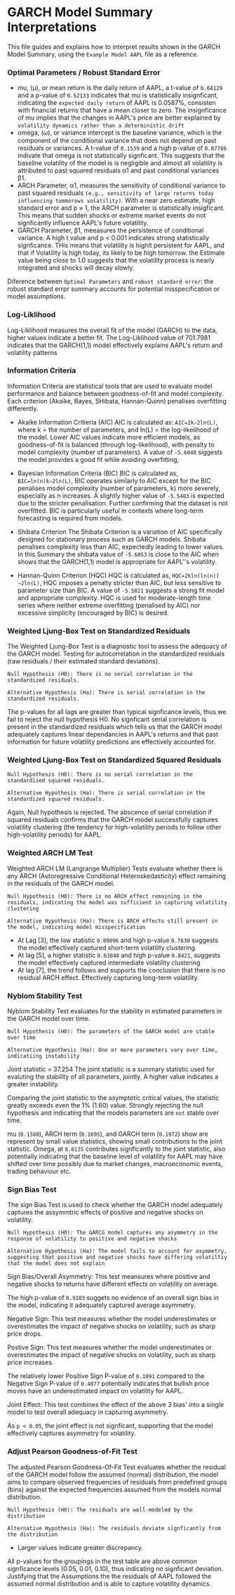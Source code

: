 # GARCH Model Summary Interpretations

This file guides and explains how to interpret results shown in the GARCH Model Summary, using the `Example Model AAPL` file as a reference.


### Optimal Parameters / Robust Standard Error
- mu, (μ), or mean return is the daily return of AAPL, a t-value of `0.64129` and a p-value of `0.52133` indicates that mu is statistically insignficant, indicating the `expected daily return` of AAPL is 0.0587%, consisten with financial returns that have a mean closer to zero. The insignficance of mu implies that the changes in AAPL's price are better explained by `volatility dynamics rather than a deterministic drift`
- omega, (𝜔), or variance intercept is the baseline variance, which is the component of the conditional variance that does not depend on past residuals or variances. A t-value of `0.1539` and a high p-value of `0.87786` indivate that omega is not statistically signficant. This suggests that the baseline volatility of the model is is negligible and almost all volatility is attributed to past squared residuals α1 and past conditional variances β1.
- ARCH Parameter, α1, measures the sensitivity of conditional variance to past squared residuals `(e.g., sensitivity of large returns today influencing tommorows volatility)`. With a near zero estimate, high standard error and p ≈ 1, the ARCH parameter is statistically insigficant. This means that sudden shocks or extreme market events do not signficantly influence AAPL's future volatility.
- GARCH Parameter, β1, meeasures the persistence of conditional variance. A high t value and p < 0.001 indicates strong statistically signficance. THis means that volatility is highlt persistent for AAPL, and that if Volatility is high today, its likely to be high tomorrow. the Estimate value being close to 1.0 suggests that the volatility process is nearly integrated and shocks will decay slowly.

Diference between `Optimal Parameters` and `robust standard error`: the robust standard errpr summary accounts for potential misspecification or model assumptions.

### Log-Liklihood
Log-Liklihood measures the overall fit of the model (GARCH) to the data, higher values indicate a better fit. The Log-Liklihood value of 701.7981 indicates that the GARCH(1,1) model effectively explains AAPL's return and volatility patterns

### Information Criteria
Information Criteria are statistical tools that are used to evaluate model performance and balance between goodness-of-fit and model complexity. Each criterion (Akaike, Bayes, SHibata, Hannan-Quinn) penalises overfitting differently.

- Akaike Information Critieria (AIC)
AIC is calculated as: `AIC=2k−2ln(L)`, where k = the number of parameters, and ln(L) = the log-likelihood of the model. Lower AIC values indicate more efficient models, as goodness-of-fit is balanced (through log-likelihood), with penalty to model complexity (number of parameters). A value of `-5.6048` siggests the model provides a good fit while avoiding overfitting,

- Bayesian Information Criteria (BIC)
BIC is calculated as, `BIC=ln(n)k−2ln(L)`, BIC operates similarly to AIC except for the BIC penalises model complexity (number of parameters, k) more severely, especially as n increases. A slightly higher value of `-5.5483` is expected due to the stricter penalisation. Further confirming that the dataset is not overfitted.
BIC is particularly useful in contexts where long-term forecasting is required from models.

- Shibata Criterion
The Shibata Criterion is a variation of AIC specifically designed for stationary process such as GARCH models. Shibata penalises complexity less than AIC, expectedly leading to lower values. In this Summary the shibata value of `-5.6053` is close to the AIC when shows that the GARCH(1,1) model is appropriate for AAPL''s volatility.

- Hannan-Quinn Criterion (HQC)
HQC is calculated as, `HQC=2kln(ln(n))−2ln(L)`, HQC imposes a penalty stricter than AIC, but less sensitive to parameter size than BIC. A value of `-5.5821` suggests a strong fit model and appropriate complexity.
HQC is used for moderate-length time series where neither extreme overfitting (penalised by AIC) nor excessive simplicity (encouraged by BIC) is desired.


### Weighted Ljung-Box Test on Standardized Residuals
The Weighted Ljung-Box Test is a diagnostic tool to assess the adequacy of the GARCH model. Testing for autocorrelation in the standardized residuals (raw residuals / their estimated standard deviations).

`Null Hypothesis (H0): There is no serial correlation in the standardized residuals.`

`Alternative Hypothesis (Ha): There is serial correlation in the standardized residuals.`

The p-values for all lags are greater than typical signficance levels, thus we fail to reject the null hypothesis H0. No signficant serial correlation is present in the standardized residuals which tells us that the GARCH model adequately captures linear dependancies in AAPL's returns and that past information for future volatility predictions are effectively accounted for.

### Weighted Ljung-Box Test on Standardized Squared Residuals

`Null Hypothesis (H0): There is no serial correlation in the standardized squared residuals.`

`Alternative Hypothesis (Ha): There is serial correlation in the standardized squared residuals.`

Again, Null hypothesis is rejected. The abscence of serial correlation if squared residuals confirms that the GARCH model successfully captures volatility clustering (the tendency for high-volatility periods to follow other high-volatility periods) for AAPL.

### Weighted ARCH LM Test

Weighted ARCH LM (Langrange Multiplier) Tests evaluate whether there is any ARCH (Autoregressive Conditional Heteroskedasticity) effect remaining in the residuals of the GARCH model.

`Null Hypothesis (H0): There is no ARCH effect remaining in the residuals, indicating the model was sufficient in capturing volatility clustering`

`Alternative Hypothesis (Ha): There is ARCH effects still present in the model, indicating model misspecification`

- At Lag [3], the low statistic `0.09096` and high p-value `0.7630` suggests the model effectively captured short-term volatility clustering
- At lag [5], a higher statistic `0.63848` and high p-value `0.8421`, suggests the model effectively captured intermediate volatility clustering
- At lag [7], the trend follows and supports the conclusion that there is no residual ARCH effect. Effectively capturing long-term volatility.


### Nyblom Stability Test

Nyblom Stability Test evaluates for the stability in estimated parameters in the GARCH model over time.

`Null Hypothesis (H0): The parameters of the GARCH model are stable over time`

`Alternative Hypothesis (Ha): One or more parameters vary over time, indicatiing instability`

Joint statistic = 37.254
The joint statistic is a summary statistic used for evaluting the stability of all parameters, jointly. A higher value indicates a greater instability.

Comparing the joint statistic to the asymptotic critical values, the statistic greatly exceeds even the 1% (1.60) value. Strongly rejecting the null hypothesis and indicating that the models parameters are `not` stable over time.

mu (`0.1580`), ARCH term (`0.1695`), and GARCH term (`0.1972`) show are represent by small value statistics, showing small contributions to the joint statistic. Omega, at `8.6135` contributes signficantly to the joint statistic, also potentially indicating that the baseline level of volatility for AAPL may have shifted over time possibly due to market changes, macroeconomic events, trading behaviour etc.

 
### Sign Bias Test

The sign Bias Test is used to check whether the GARCH model adequately captures the assymmtric effects of positive and negative shocks on volatility.

`Null Hypothesis (H0): The GARCG model captures any asymmetry in the response of volatility to positive and negative shocks`

`Alternative Hypothesis (Ha): The model fails to account for asymmetry, suggesting that positive and negative shocks have differing volatiltiy that the model does not explain`

Sign Bias/Overall Asymmetry: This test meansures where positive and negative shocks to returns have different effects on volatility on average.

The high p-value of `0.9103` suggets no evidence of an overall sign bias in the model, indicating it adequately captured average asymmetry.

Negative Sign: This test measures whether the model underestimates or overestimates the impact of negative shocks on volatility, such as sharp price drops.

Postive Sign: This test measures whether the model underestimates or overestimates the impact of negative shocks on volatility, such as sharp price increases.

The relatively lower Positive Sign P-value of `0.1091` compared to the Negative Sign P-value of `0.4077` potentially indicates that bullish price moves have an underestimated impact on volatility for AAPL.

Joint Effect: This test combines the effect of the above 3 bias' into a single model to test overall adequacy in capturing asymmetry.

As `p < 0.05`, the joint effect is not signficant, supporting that the model effectively captures asymmetry for volatility.

### Adjust Pearson Goodness-of-Fit Test

The adjusted Pearson Goodness-Of-Fit Test evaluates whether the residual of the GARCH model follow the assumed (normal) distribution, the model aims to compare observed frequencies of residuals from predefined groups (bins) against the expected frequencies assumed from the models normal distribution.

`Null Hypothesis (H0): The residuals are well-modeled by the distribution`

`Alternative Hypothesis (Ha): The residuals deviate signficantly from the distribution`

- Larger values indicate greater discrepancy.

All p-values for the groupings in the test table are above common signficance levels (0.05, 0.01, 0.10), thus indicating no signficant deviation.  Justifying that the Assumptions the the residuals of AAPL followed the assumed normal distribution and is able to capture volatility dynamics.


